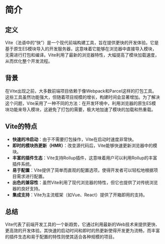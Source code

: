 # 简介

## 定义

Vite（法语中的“快”）是一个现代前端构建工具，旨在提供更快的开发体验。它是基于原生ES模块导入的开发服务器，这意味着它能够在浏览器中直接导入模块，无需进行打包和编译。Vite利用了最新的浏览器特性，大幅提高了模块加载速度，从而优化整个开发流程。

## 背景

在Vite出现之前，大多数前端项目依赖于像Webpack和Parcel这样的打包工具。这些工具虽然功能强大，但随着项目规模的增长，构建时间会显著增加。为了解决这个问题，Vite采用了一种不同的方法：在开发环境中，利用浏览器的原生ES模块功能来导入模块，这避免了打包的需要，极大地加速了模块的加载和热重载。

## Vite的特点

- **快速的冷启动**：由于不需要打包操作，Vite在启动时速度非常快。
- **即时的模块热更新（HMR）**：改变源代码后，Vite能够快速更新浏览器中的模块。
- **丰富的插件生态**：Vite支持Rollup插件，这意味着用户可以利用Rollup的丰富插件系统。
- **易于配置**：Vite提供了简单而直观的配置选项，使得开发者可以轻松地根据项目需求进行配置。
- **出色的兼容性**：虽然Vite利用了现代浏览器的特性，但它也提供了对传统浏览器的良好支持。
- **集成支持**：Vite为主流框架（如Vue、React）提供了开箱即用的支持。

## 总结

Vite代表了前端开发工具的一个新趋势，它通过利用最新的Web技术来提供更快、更高效的开发体验。其快速的启动时间和即时的热更新使得开发更为流畅，而丰富的插件生态和易于配置的特性则使其适合各种规模的项目。
